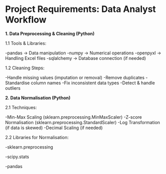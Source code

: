  # Project Requirements: Data Analyst Workflow

**1. Data Preprocessing & Cleaning (Python)**

1.1 Tools & Libraries:

-pandas → Data manipulation
-numpy → Numerical operations
-openpyxl → Handling Excel files
-sqlalchemy → Database connection (if needed)

1.2 Cleaning Steps:

-Handle missing values (imputation or removal)
-Remove duplicates
-Standardise column names
-Fix inconsistent data types
-Detect & handle outliers

**2. Data Normalisation (Python)**

2.1 Techniques:

-Min-Max Scaling (sklearn.preprocessing.MinMaxScaler)
-Z-score Normalisation (sklearn.preprocessing.StandardScaler)
-Log Transformation (if data is skewed)
-Decimal Scaling (if needed)
 
2.2 Libraries for Normalisation:

-sklearn.preprocessing

-scipy.stats

-pandas

